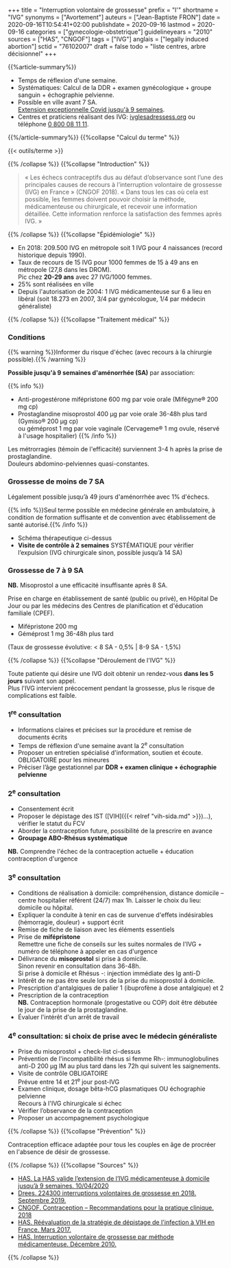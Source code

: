 +++
title = "Interruption volontaire de grossesse"
prefix = "l'"
shortname = "IVG"
synonyms = ["Avortement"]
auteurs = ["Jean-Baptiste FRON"]
date = 2020-09-16T10:54:41+02:00
publishdate = 2020-09-16
lastmod = 2020-09-16
categories = ["gynecologie-obstetrique"]
guidelineyears = "2010"
sources = ["HAS", "CNGOF"]
tags = ["IVG"]
anglais = ["legally induced abortion"]
sctid = "76102007"
draft = false
todo = "liste centres, arbre décisionnel"
+++

{{%article-summary%}}

- Temps de réflexion d'une semaine.
- Systématiques: Calcul de la DDR + examen gynécologique + groupe sanguin + échographie pelvienne.
- Possible en ville avant 7 SA.  
[Extension exceptionnelle Covid jusqu'à 9 semaines](https://www.has-sante.fr/jcms/p_3179352/fr/la-has-valide-l-extension-de-l-ivg-medicamenteuse-a-domicile-jusqu-a-9-semaines).
- Centres et praticiens réalisant des IVG: [ivglesadressess.org](https://www.ivglesadresses.org/) ou téléphone <a href="tel:+33800081111">0 800 08 11 11</a>.

{{%/article-summary%}}
{{%collapse "Calcul du terme" %}}

{{< outils/terme >}}

{{% /collapse %}}
{{%collapse "Introduction" %}}

> « Les échecs contraceptifs dus au défaut d’observance sont l’une des principales causes de recours à l’interruption volontaire de grossesse (IVG) en France » (CNGOF 2018).
> « Dans tous les cas où cela est possible, les femmes doivent pouvoir choisir la méthode, médicamenteuse ou chirurgicale, et recevoir une information détaillée. Cette information renforce la satisfaction des femmes après IVG. »

{{% /collapse %}}
{{%collapse "Épidémiologie" %}}

- En 2018: 209.500 IVG en métropole soit 1 IVG pour 4 naissances (record historique depuis 1990).
- Taux de recours de 15 IVG pour 1000 femmes de 15 à 49 ans en métropole (27,8 dans les DROM).  
Pic chez **20-29 ans** avec 27 IVG/1000 femmes.
- 25% sont réalisées en ville
- Depuis l'autorisation de 2004: 1 IVG médicamenteuse sur 6 a lieu en libéral (soit 18.273 en 2007, 3/4 par gynécologue, 1/4 par médecin généraliste)

{{% /collapse %}}
{{%collapse "Traitement médical" %}}

### Conditions

{{% warning %}}Informer du risque d'échec (avec recours à la chirurgie possible).{{% /warning %}}

**Possible jusqu'à 9 semaines d'aménorrhée (SA)** par association:

{{% info %}}

- Anti-progestérone mifépristone 600 mg par voie orale (Mifégyne® 200 mg cp)
- Prostaglandine misoprostol 400 µg par voie orale 36-48h plus tard (Gymiso® 200 µg cp)  
ou géméprost 1 mg par voie vaginale (Cervageme® 1 mg ovule, réservé à l'usage hospitalier)
{{% /info %}}

Les métrorragies (témoin de l'efficacité) surviennent 3-4 h après la prise de prostaglandine.  
Douleurs abdomino-pelviennes quasi-constantes.

### Grossesse de moins de 7 SA

Légalement possible jusqu’à 49 jours d'aménorrhée avec 1% d'échecs.

{{% info %}}Seul terme possible en médecine générale en ambulatoire, à condition de formation suffisante et de convention avec établissement de santé autorisé.{{% /info %}}

- Schéma thérapeutique ci-dessus
- **Visite de contrôle à 2 semaines** SYSTÉMATIQUE pour vérifier l’expulsion (IVG chirurgicale sinon, possible jusqu’à 14 SA)

### Grossesse de 7 à 9 SA

**NB.** Misoprostol a une efficacité insuffisante après 8 SA.

Prise en charge en établissement de santé (public ou privé), en Hôpital De Jour ou par les médecins des Centres de planification et d'éducation familiale (CPEF).

- Mifépristone 200 mg
- Géméprost 1 mg 36-48h plus tard

(Taux de grossesse évolutive: < 8 SA - 0,5% | 8-9 SA - 1,5%)

{{% /collapse %}}
{{%collapse "Déroulement de l'IVG" %}}

Toute patiente qui désire une IVG doit obtenir un rendez-vous **dans les 5 jours** suivant son appel.  
Plus l'IVG intervient précocement pendant la grossesse, plus le risque de complications est faible.

### 1<sup>re</sup> consultation

- Informations claires et précises sur la procédure et remise de documents écrits
- Temps de réflexion d'une semaine avant la 2<sup>e</sup> consultation
- Proposer un entretien spécialisé d'information, soutien et écoute. OBLIGATOIRE pour les mineures
- Préciser l’âge gestationnel par **DDR + examen clinique + échographie pelvienne**

### 2<sup>e</sup> consultation

- Consentement écrit
- Proposer le dépistage des IST ([VIH]({{< relref "vih-sida.md" >}})...), vérifier le statut du FCV
- Aborder la contraception future, possibilité de la prescrire en avance
- **Groupage ABO-Rhésus systématique**

**NB.** Comprendre l'échec de la contraception actuelle + éducation contraception d'urgence

### 3<sup>e</sup> consultation

- Conditions de réalisation à domicile: compréhension, distance domicile – centre hospitalier référent (24/7) max 1h. Laisser le choix du lieu: domicile ou hôpital.
- Expliquer la conduite à tenir en cas de survenue d'effets indésirables (hémorragie, douleur) + support écrit
- Remise de fiche de liaison avec les éléments essentiels  
- Prise de **mifépristone**  
Remettre une fiche de conseils sur les suites normales de l'IVG + numéro de téléphone à appeler en cas d'urgence
- Délivrance du **misoprostol** si prise à domicile.  
Sinon revenir en consultation dans 36-48h.  
Si prise à domicile et Rhésus -: injection immédiate des Ig anti-D
- Intérêt de ne pas être seule lors de la prise du misoprostol à domicile.
- Prescription d'antalgiques de palier 1 (ibuprofène à dose antalgique) et 2
- Prescription de la contraception  
**NB.** Contraception hormonale (progestative ou COP) doit être débutée le jour de la prise de la prostaglandine.
- Évaluer l'intérêt d'un arrêt de travail

### 4<sup>e</sup> consultation: si choix de prise avec le médecin généraliste

- Prise du misoprostol + check-list ci-dessus
- Prévention de l'incompatibilité rhésus si femme Rh-: immunoglobulines anti-D 200 µg IM au plus tard dans les 72h qui suivent les saignements.
- Visite de contrôle OBLIGATOIRE  
Prévue entre 14 et 21<sup>e</sup> jour post-IVG
- Examen clinique, dosage bêta-hCG plasmatiques OU échographie pelvienne  
Recours à l'IVG chirurgicale si échec
- Vérifier l’observance de la contraception
- Proposer un accompagnement psychologique

{{% /collapse %}}
{{%collapse "Prévention" %}}

Contraception efficace adaptée pour tous les couples en âge de procréer en l'absence de désir de grossesse.

{{% /collapse %}}
{{%collapse "Sources" %}}

- [HAS. La HAS valide l’extension de l’IVG médicamenteuse à domicile jusqu’à 9 semaines. 10/04/2020](https://www.has-sante.fr/jcms/p_3179352/fr/la-has-valide-l-extension-de-l-ivg-medicamenteuse-a-domicile-jusqu-a-9-semaines)
- [Drees. 224300 interruptions volontaires de grossesse en 2018. Septembre 2019.](https://drees.solidarites-sante.gouv.fr/etudes-et-statistiques/publications/etudes-et-resultats/article/224-300-interruptions-volontaires-de-grossesse-en-2018)
- [CNGOF.  Contraception – Recommandations pour la pratique clinique. 2018](http://www.cngof.fr/pratiques-cliniques/recommandations-pour-la-pratique-clinique?folder=RPC%2BCOLLEGE%252F2018)
- [HAS. Réévaluation de la stratégie de dépistage de l'infection à VIH en France. Mars 2017.](https://www.has-sante.fr/jcms/c_2024411/fr/reevaluation-de-la-strategie-de-depistage-de-l-infection-a-vih-en-france)
- [HAS. Interruption volontaire de grossesse par méthode médicamenteuse. Décembre 2010.](https://www.has-sante.fr/portail/upload/docs/application/pdf/2011-04/ivg_methode_medicamenteuse_-_recommandations_-_mel_2011-04-28_11-39-11_882.pdf)

{{% /collapse %}}
